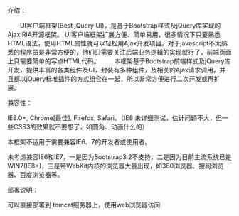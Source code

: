 ﻿介绍：

　　UI客户端框架(Best jQuery UI)，是基于Bootstrap样式及jQuery库实现的Ajax RIA开源框架。
UI客户端框架扩展方便、简单易用，很多情况下只要熟悉HTML语法，使用HTML属性就可以轻松用Ajax开发项目。对于javascript不太熟悉的程序员是非常方便的，他们只需要关注后端业务逻辑的实现就行了，前端页面上只需要简单的写点HTML代码。
　　本框架基于Bootstrap前端样式及jQuery库开发，提供丰富的各类组件及UI，封装有多种组件，及相关的Ajax请求调用，并且都以jQuery标准插件的方式组合在一起，所以非常方便进行二次开发或再扩展。

兼容性：

IE8.0+, Chrome[最佳], Firefox, Safari。（IE8 未详细测试，估计问题不大，但一些CSS3的效果就不要想了，如圆角、动画什么的）

本框架不适用于需要兼容IE6、7的开发者或使用者。

未考虑兼容IE6和IE7，一是因为Bootstrap3.2不支持，二是因为目前主流系统已是WIN7(IE8+)，三是带WebKit内核的浏览器大量出现，如360浏览器、搜狗浏览器、百度浏览器等。

部署说明：

可以直接部署到 tomcat服务器上，使用web浏览器访问
